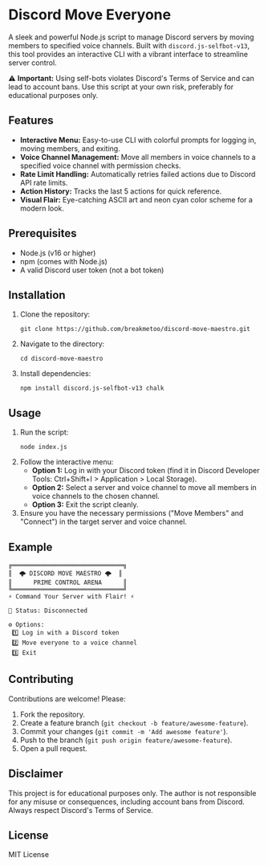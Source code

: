 # Discord Move Everyone

A sleek and powerful Node.js script to manage Discord servers by moving members to specified voice channels. Built with `discord.js-selfbot-v13`, this tool provides an interactive CLI with a vibrant interface to streamline server control.

⚠️ **Important:** Using self-bots violates Discord's Terms of Service and can lead to account bans. Use this script at your own risk, preferably for educational purposes only.

## Features

- **Interactive Menu:** Easy-to-use CLI with colorful prompts for logging in, moving members, and exiting.
- **Voice Channel Management:** Move all members in voice channels to a specified voice channel with permission checks.
- **Rate Limit Handling:** Automatically retries failed actions due to Discord API rate limits.
- **Action History:** Tracks the last 5 actions for quick reference.
- **Visual Flair:** Eye-catching ASCII art and neon cyan color scheme for a modern look.

## Prerequisites

- Node.js (v16 or higher)
- npm (comes with Node.js)
- A valid Discord user token (not a bot token)

## Installation

1. Clone the repository:
   ```
   git clone https://github.com/breakmetoo/discord-move-maestro.git
   ```
2. Navigate to the directory:
   ```
   cd discord-move-maestro
   ```
3. Install dependencies:
   ```
   npm install discord.js-selfbot-v13 chalk
   ```

## Usage

1. Run the script:
   ```
   node index.js
   ```
2. Follow the interactive menu:
   - **Option 1:** Log in with your Discord token (find it in Discord Developer Tools: Ctrl+Shift+I > Application > Local Storage).
   - **Option 2:** Select a server and voice channel to move all members in voice channels to the chosen channel.
   - **Option 3:** Exit the script cleanly.
3. Ensure you have the necessary permissions ("Move Members" and "Connect") in the target server and voice channel.

## Example

```
╔═══════════════════════════════╗
║  🌩️ DISCORD MOVE MAESTRO 🌩️  ║
║      PRIME CONTROL ARENA      ║
╚═══════════════════════════════╝
⚡ Command Your Server with Flair! ⚡

📡 Status: Disconnected

⚙️ Options:
 1️⃣ Log in with a Discord token
 2️⃣ Move everyone to a voice channel
 3️⃣ Exit
```

## Contributing


Contributions are welcome! Please:

1. Fork the repository.
2. Create a feature branch (`git checkout -b feature/awesome-feature`).
3. Commit your changes (`git commit -m 'Add awesome feature'`).
4. Push to the branch (`git push origin feature/awesome-feature`).
5. Open a pull request.

## Disclaimer

This project is for educational purposes only. The author is not responsible for any misuse or consequences, including account bans from Discord. Always respect Discord's Terms of Service.

## License

MIT License
